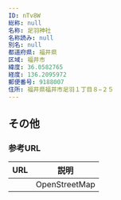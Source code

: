 ```yaml
---
ID: nTv8W
総称: null
名称: 足羽神社
名称読み: null
別名: null
都道府県: 福井県
区域: 福井市
緯度: 36.0582765
経度: 136.2095972
郵便番号: 9188007
住所: 福井県福井市足羽１丁目８−２５
---
```


## その他

### 参考URL

| URL | 説明          |
| --- | ------------- |
|     | OpenStreetMap |
